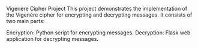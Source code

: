 Vigenère Cipher Project
This project demonstrates the implementation of the Vigenère cipher for encrypting and decrypting messages. It consists of two main parts:

Encryption: Python script for encrypting messages.
Decryption: Flask web application for decrypting messages.

